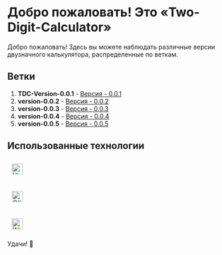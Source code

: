 # Добро пожаловать! Это «Two-Digit-Calculator»

Добро пожаловать! Здесь вы можете наблюдать различные версии двузначного калькулятора, распределенные по веткам.

## Ветки

1. **TDC-Version-0.0.1** - [Версия - 0.0.1](https://github.com/rizeshawty/Two-Digit-Calculator/tree/TDC-Version-0.0.1)
2. **version-0.0.2** - [Версия - 0.0.2]()
3. **version-0.0.3** - [Версия - 0.0.3]()
4. **version-0.0.4** - [Версия - 0.0.4]()
5. **version-0.0.5** - [Версия - 0.0.5]()

## Использованные технологии
<a href="https://wikipedia.org/wiki/Microsoft_Visual_Studio" target="_blank"><img style="margin: 10px" src="https://upload.wikimedia.org/wikipedia/commons/1/19/Visual_Studio_2012_logo_and_wordmark.svg" alt="Visual Studio" height="25" /></a> <br> <br>
<a href="https://wikipedia.org/wiki/C_Sharp" target="_blank"><img style="margin: 10px" src="https://upload.wikimedia.org/wikipedia/commons/thumb/d/d2/C_Sharp_Logo_2023.svg/1024px-C_Sharp_Logo_2023.svg.png" alt="C#" height="25" /></a> <br> <br>
<a href="https://en.wikipedia.org/wiki/Windows_11" target="_blank"><img style="margin: 10px" src="https://upload.wikimedia.org/wikipedia/commons/e/e6/Windows_11_logo.svg" alt="Windows 11" height="25" /></a>

Удачи! 🚀
